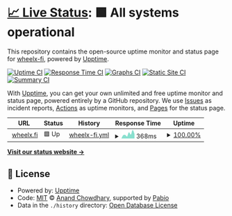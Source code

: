 # [📈 Live Status](https://status.wheelx.fi): <!--live status--> **🟩 All systems operational**

This repository contains the open-source uptime monitor and status page for [wheelx-fi](https://status.wheelx.fi), powered by [Upptime](https://github.com/upptime/upptime).

[![Uptime CI](https://github.com/wheelx-fi/wheelx-status/workflows/Uptime%20CI/badge.svg)](https://github.com/wheelx-fi/wheelx-status/actions?query=workflow%3A%22Uptime+CI%22)
[![Response Time CI](https://github.com/wheelx-fi/wheelx-status/workflows/Response%20Time%20CI/badge.svg)](https://github.com/wheelx-fi/wheelx-status/actions?query=workflow%3A%22Response+Time+CI%22)
[![Graphs CI](https://github.com/wheelx-fi/wheelx-status/workflows/Graphs%20CI/badge.svg)](https://github.com/wheelx-fi/wheelx-status/actions?query=workflow%3A%22Graphs+CI%22)
[![Static Site CI](https://github.com/wheelx-fi/wheelx-status/workflows/Static%20Site%20CI/badge.svg)](https://github.com/wheelx-fi/wheelx-status/actions?query=workflow%3A%22Static+Site+CI%22)
[![Summary CI](https://github.com/wheelx-fi/wheelx-status/workflows/Summary%20CI/badge.svg)](https://github.com/wheelx-fi/wheelx-status/actions?query=workflow%3A%22Summary+CI%22)

With [Upptime](https://upptime.js.org), you can get your own unlimited and free uptime monitor and status page, powered entirely by a GitHub repository. We use [Issues](https://github.com/wheelx-fi/wheelx-status/issues) as incident reports, [Actions](https://github.com/wheelx-fi/wheelx-status/actions) as uptime monitors, and [Pages](https://status.wheelx.fi) for the status page.

<!--start: status pages-->
<!-- This summary is generated by Upptime (https://github.com/upptime/upptime) -->
<!-- Do not edit this manually, your changes will be overwritten -->
<!-- prettier-ignore -->
| URL | Status | History | Response Time | Uptime |
| --- | ------ | ------- | ------------- | ------ |
| <img alt="" src="https://icons.duckduckgo.com/ip3/wheelx.fi.ico" height="13"> [wheelx.fi](https://wheelx.fi) | 🟩 Up | [wheelx-fi.yml](https://github.com/wheelx-fi/wheelx-status/commits/HEAD/history/wheelx-fi.yml) | <details><summary><img alt="Response time graph" src="./graphs/wheelx-fi/response-time-week.png" height="20"> 368ms</summary><br><a href="https://status.wheelx.fi/history/wheelx-fi"><img alt="Response time 340" src="https://img.shields.io/endpoint?url=https%3A%2F%2Fraw.githubusercontent.com%2Fwheelx-fi%2Fwheelx-status%2FHEAD%2Fapi%2Fwheelx-fi%2Fresponse-time.json"></a><br><a href="https://status.wheelx.fi/history/wheelx-fi"><img alt="24-hour response time 356" src="https://img.shields.io/endpoint?url=https%3A%2F%2Fraw.githubusercontent.com%2Fwheelx-fi%2Fwheelx-status%2FHEAD%2Fapi%2Fwheelx-fi%2Fresponse-time-day.json"></a><br><a href="https://status.wheelx.fi/history/wheelx-fi"><img alt="7-day response time 368" src="https://img.shields.io/endpoint?url=https%3A%2F%2Fraw.githubusercontent.com%2Fwheelx-fi%2Fwheelx-status%2FHEAD%2Fapi%2Fwheelx-fi%2Fresponse-time-week.json"></a><br><a href="https://status.wheelx.fi/history/wheelx-fi"><img alt="30-day response time 340" src="https://img.shields.io/endpoint?url=https%3A%2F%2Fraw.githubusercontent.com%2Fwheelx-fi%2Fwheelx-status%2FHEAD%2Fapi%2Fwheelx-fi%2Fresponse-time-month.json"></a><br><a href="https://status.wheelx.fi/history/wheelx-fi"><img alt="1-year response time 340" src="https://img.shields.io/endpoint?url=https%3A%2F%2Fraw.githubusercontent.com%2Fwheelx-fi%2Fwheelx-status%2FHEAD%2Fapi%2Fwheelx-fi%2Fresponse-time-year.json"></a></details> | <details><summary><a href="https://status.wheelx.fi/history/wheelx-fi">100.00%</a></summary><a href="https://status.wheelx.fi/history/wheelx-fi"><img alt="All-time uptime 100.00%" src="https://img.shields.io/endpoint?url=https%3A%2F%2Fraw.githubusercontent.com%2Fwheelx-fi%2Fwheelx-status%2FHEAD%2Fapi%2Fwheelx-fi%2Fuptime.json"></a><br><a href="https://status.wheelx.fi/history/wheelx-fi"><img alt="24-hour uptime 100.00%" src="https://img.shields.io/endpoint?url=https%3A%2F%2Fraw.githubusercontent.com%2Fwheelx-fi%2Fwheelx-status%2FHEAD%2Fapi%2Fwheelx-fi%2Fuptime-day.json"></a><br><a href="https://status.wheelx.fi/history/wheelx-fi"><img alt="7-day uptime 100.00%" src="https://img.shields.io/endpoint?url=https%3A%2F%2Fraw.githubusercontent.com%2Fwheelx-fi%2Fwheelx-status%2FHEAD%2Fapi%2Fwheelx-fi%2Fuptime-week.json"></a><br><a href="https://status.wheelx.fi/history/wheelx-fi"><img alt="30-day uptime 100.00%" src="https://img.shields.io/endpoint?url=https%3A%2F%2Fraw.githubusercontent.com%2Fwheelx-fi%2Fwheelx-status%2FHEAD%2Fapi%2Fwheelx-fi%2Fuptime-month.json"></a><br><a href="https://status.wheelx.fi/history/wheelx-fi"><img alt="1-year uptime 100.00%" src="https://img.shields.io/endpoint?url=https%3A%2F%2Fraw.githubusercontent.com%2Fwheelx-fi%2Fwheelx-status%2FHEAD%2Fapi%2Fwheelx-fi%2Fuptime-year.json"></a></details>

<!--end: status pages-->

[**Visit our status website →**](https://status.wheelx.fi)

## 📄 License

- Powered by: [Upptime](https://github.com/upptime/upptime)
- Code: [MIT](./LICENSE) © [Anand Chowdhary](https://anandchowdhary.com), supported by [Pabio](https://pabio.com)
- Data in the `./history` directory: [Open Database License](https://opendatacommons.org/licenses/odbl/1-0/)
